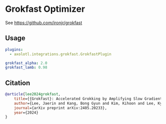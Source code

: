 # Grokfast Optimizer

See https://github.com/ironjr/grokfast

## Usage

```yaml
plugins:
  - axolotl.integrations.grokfast.GrokfastPlugin

grokfast_alpha: 2.0
grokfast_lamb: 0.98
```

## Citation

```bib
@article{lee2024grokfast,
    title={{Grokfast}: Accelerated Grokking by Amplifying Slow Gradients},
    author={Lee, Jaerin and Kang, Bong Gyun and Kim, Kihoon and Lee, Kyoung Mu},
    journal={arXiv preprint arXiv:2405.20233},
    year={2024}
}
```
